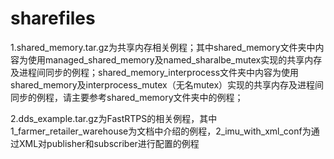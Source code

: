 # sharefiles
1.shared_memory.tar.gz为共享内存相关例程；其中shared_memory文件夹中内容为使用managed_shared_memory及named_sharalbe_mutex实现的共享内存及进程间同步的例程；shared_memory_interprocess文件夹中内容为使用shared_memory及interprocess_mutex（无名mutex）实现的共享内存及进程间同步的例程，请主要参考shared_memory文件夹中的例程；

2.dds_example.tar.gz为FastRTPS的相关例程，其中1_farmer_retailer_warehouse为文档中介绍的例程，2_imu_with_xml_conf为通过XML对publisher和subscriber进行配置的例程
